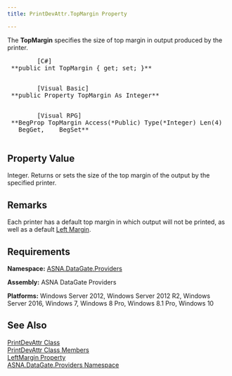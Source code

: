 ```yaml
---
title: PrintDevAttr.TopMargin Property

---
```


The **TopMargin** specifies the size of top margin in output produced by the printer.
<pre class="prettyprint">
        <span class="lang">[C#]</span>
 **public int TopMargin { get; set; }** 
      </pre>
<pre class="prettyprint">
        <span class="lang">[Visual Basic] </span>
 **public Property TopMargin As Integer** 
      </pre>
<pre class="prettyprint">
        <span class="lang">[Visual RPG]</span>
 **BegProp TopMargin Access(*Public) Type(*Integer) Len(4)
   BegGet,    BegSet** 
      </pre>

## Property Value

Integer. Returns or sets the size of the top margin of the output by the specified printer. 
## Remarks

Each printer has a default top margin in which output will not be printed, as well as a default [Left Margin](print-dev-attr-class-left-margin-property.html).
## Requirements

**Namespace:** [ ASNA.DataGate.Providers](datagate-providers-namespace.html) 

**Assembly:** ASNA DataGate Providers

**Platforms:** Windows Server 2012, Windows Server 2012 R2, Windows Server 2016, Windows 7, Windows 8 Pro, Windows 8.1 Pro, Windows 10
## See Also


[PrintDevAttr Class](print-dev-attr-class.html)
      <br />
[PrintDevAttr Class Members](print-dev-attr-members.html)
      <br />
[LeftMargin Property](print-dev-attr-class-left-margin-property.html)
      <br />
[ASNA.DataGate.Providers Namespace](datagate-providers-namespace.html)

